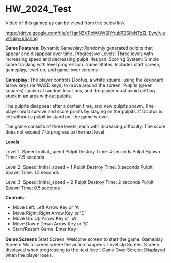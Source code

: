 # HW_2024_Test
Video of this gameplay can be viewd from the below link

https://drive.google.com/file/d/1gnNZVPpWGWSlYfrubT2SllbNTzZj_Eyw/view?usp=sharing

**Game Features:**
Dynamic Gameplay: Randomly generated pulpits that appear and disappear over time.
Progressive Levels: Three levels with increasing speed and decreasing pulpit lifespan.
Scoring System: Simple score tracking with level progression.
Game States: Includes start screen, gameplay, level-up, and game-over screens.

**Gameplay:**
The player controls Doofus, a white square, using the keyboard arrow keys (or WASD keys) to move around the screen. Pulpits (green squares) spawn at random locations, and the player must avoid getting stuck in an area without pulpits.

The pulpits disappear after a certain time, and new pulpits spawn. The player must survive and score points by staying on the pulpits. If Doofus is left without a pulpit to stand on, the game is over.

The game consists of three levels, each with increasing difficulty. The score does not exceed 7 to progress to the next level.

**Levels**

Level 1:
Speed: initial_speed
Pulpit Destroy Time: 4 seconds
Pulpit Spawn Time: 2.5 seconds

Level 2:
Speed: initial_speed + 1
Pulpit Destroy Time: 3 seconds
Pulpit Spawn Time: 1.5 seconds

Level 3:
Speed: initial_speed + 2
Pulpit Destroy Time: 2 seconds
Pulpit Spawn Time: 0.5 seconds

**Controls:**
- Move Left: Left Arrow Key or 'A'
- Move Right: Right Arrow Key or 'D'
- Move Up: Up Arrow Key or 'W'
- Move Down: Down Arrow Key or 'S'
- Start/Restart Game: Enter Key

**Game Screens**
Start Screen: Welcome screen to start the game.
Gameplay Screen: Main screen where the action happens.
Level Up Screen: Screen displayed when progressing to the next level.
Game Over Screen: Displayed when the player loses.
